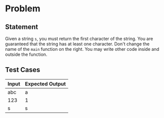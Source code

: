 # Problem

## Statement

Given a string `s`, you must return the first character of the string. You are guaranteed that the string has at least one character. Don't change the name of the `main` function on the right. You may write other code inside and outside the function.

## Test Cases

| Input | Expected Output |
| ----- | --------------- |
| abc   | a               |
| 123   | 1               |
| s     | s               |

